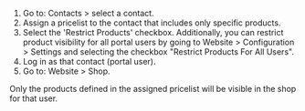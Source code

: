 1. Go to: Contacts > select a contact.
2. Assign a pricelist to the contact that includes only specific products.
3. Select the 'Restrict Products' checkbox. 
Additionally, you can restrict product visibility for all portal users by going to Website > Configuration > Settings and selecting the checkbox "Restrict Products For All Users".
3. Log in as that contact (portal user).
4. Go to: Website > Shop.

Only the products defined in the assigned pricelist will be visible in the shop for that user.

